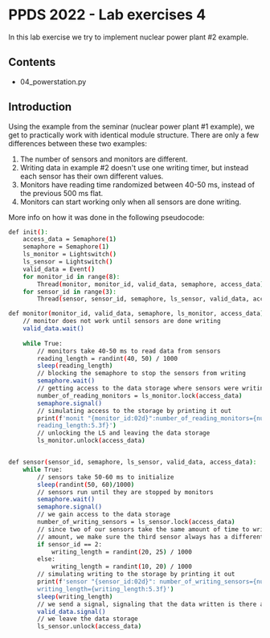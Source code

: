 # PPDS 2022 - Lab exercises 4

In this lab exercise we try to implement nuclear power plant #2 example.

## Contents
- 04_powerstation.py

## Introduction
Using the example from the seminar (nuclear power plant #1 example), we get to practically work with identical module structure. There are only a few differences between these two examples:
1. The number of sensors and monitors are different.
2. Writing data in example #2 doesn't use one writing timer, but instead each sensor has their own different values.
3. Monitors have reading time randomized between 40-50 ms, instead of the previous 500 ms flat.
4. Monitors can start working only when all sensors are done writing.

More info on how it was done in the following pseudocode:

```sh
def init():
    access_data = Semaphore(1)
    semaphore = Semaphore(1)
    ls_monitor = Lightswitch()
    ls_sensor = Lightswitch()
    valid_data = Event()
    for monitor_id in range(8):
        Thread(monitor, monitor_id, valid_data, semaphore, access_data)
    for sensor_id in range(3):
        Thread(sensor, sensor_id, semaphore, ls_sensor, valid_data, access_data)

def monitor(monitor_id, valid_data, semaphore, ls_monitor, access_data):
    // monitor does not work until sensors are done writing
    valid_data.wait()
    
    while True:
        // monitors take 40-50 ms to read data from sensors
        reading_length = randint(40, 50) / 1000
        sleep(reading_length)
        // blocking the semaphore to stop the sensors from writing
        semaphore.wait()
        // getting access to the data storage where sensors were writing
        number_of_reading_monitors = ls_monitor.lock(access_data)
        semaphore.signal()
        // simulating access to the storage by printing it out
        print(f'monit "{monitor_id:02d}":number_of_reading_monitors={number_of_reading_monitors:reading_length={
        reading_length:5.3f}')
        // unlocking the LS and leaving the data storage
        ls_monitor.unlock(access_data)


def sensor(sensor_id, semaphore, ls_sensor, valid_data, access_data):
    while True:
        // sensors take 50-60 ms to initialize
        sleep(randint(50, 60)/1000)
        // sensors run until they are stopped by monitors
        semaphore.wait()
        semaphore.signal()
        // we gain access to the data storage
        number_of_writing_sensors = ls_sensor.lock(access_data)
        // since two of our sensors take the same amount of time to write data, and the last one takes a different
        // amount, we make sure the third sensor always has a different writing length
        if sensor_id == 2:
            writing_length = randint(20, 25) / 1000
        else:
            writing_length = randint(10, 20) / 1000
        // simulating writing to the storage by printing it out
        print(f'sensor "{sensor_id:02d}": number_of_writing_sensors={number_of_writing_sensors:02d}
        writing_length={writing_length:5.3f}')
        sleep(writing_length)
        // we send a signal, signaling that the data written is there and valid
        valid_data.signal()
        // we leave the data storage
        ls_sensor.unlock(access_data)

```
[//]: # (These are reference links used in the body of this note and get stripped out when the markdown processor does its job. There is no need to format nicely because it shouldn't be seen. Thanks SO - http://stackoverflow.com/questions/4823468/store-comments-in-markdown-syntax)

   [dill]: <https://github.com/joemccann/dillinger>
   [git-repo-url]: <https://github.com/joemccann/dillinger.git>
   [john gruber]: <http://daringfireball.net>
   [df1]: <http://daringfireball.net/projects/markdown/>
   [markdown-it]: <https://github.com/markdown-it/markdown-it>
   [Ace Editor]: <http://ace.ajax.org>
   [node.js]: <http://nodejs.org>
   [Twitter Bootstrap]: <http://twitter.github.com/bootstrap/>
   [jQuery]: <http://jquery.com>
   [@tjholowaychuk]: <http://twitter.com/tjholowaychuk>
   [express]: <http://expressjs.com>
   [AngularJS]: <http://angularjs.org>
   [Gulp]: <http://gulpjs.com>

   [PlDb]: <https://github.com/joemccann/dillinger/tree/master/plugins/dropbox/README.md>
   [PlGh]: <https://github.com/joemccann/dillinger/tree/master/plugins/github/README.md>
   [PlGd]: <https://github.com/joemccann/dillinger/tree/master/plugins/googledrive/README.md>
   [PlOd]: <https://github.com/joemccann/dillinger/tree/master/plugins/onedrive/README.md>
   [PlMe]: <https://github.com/joemccann/dillinger/tree/master/plugins/medium/README.md>
   [PlGa]: <https://github.com/RahulHP/dillinger/blob/master/plugins/googleanalytics/README.md>
